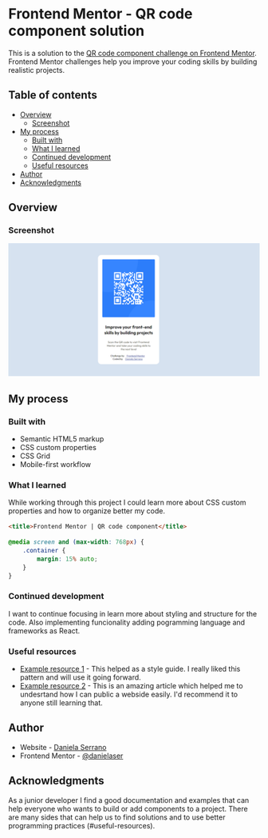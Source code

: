 # Frontend Mentor - QR code component solution

This is a solution to the [QR code component challenge on Frontend Mentor](https://www.frontendmentor.io/challenges/qr-code-component-iux_sIO_H). Frontend Mentor challenges help you improve your coding skills by building realistic projects. 

## Table of contents

- [Overview](#overview)
  - [Screenshot](#screenshot)
- [My process](#my-process)
  - [Built with](#built-with)
  - [What I learned](#what-i-learned)
  - [Continued development](#continued-development)
  - [Useful resources](#useful-resources)
- [Author](#author)
- [Acknowledgments](#acknowledgments)

## Overview

### Screenshot

![](./design/screenshot-web-view.png)

## My process

### Built with

- Semantic HTML5 markup
- CSS custom properties
- CSS Grid
- Mobile-first workflow

### What I learned

While working through this project I could learn more about CSS custom properties and how to organize better my code.


```html
<title>Frontend Mentor | QR code component</title>
```
```css
@media screen and (max-width: 768px) {
    .container {
        margin: 15% auto;
    }
}
```

### Continued development

I want to continue focusing in learn more about styling and structure for the code. Also implementing funcionality adding pogramming language and frameworks as React.

### Useful resources

- [Example resource 1](https://codepen.io/Laurie312/pen/PoKrYLg) - This helped as a style guide. I really liked this pattern and will use it going forward.
- [Example resource 2](https://docs.github.com/es/pages/quickstart) - This is an amazing article which helped me to undesrtand how I can public a webside easily. I'd recommend it to anyone still learning that.

## Author

- Website - [Daniela Serrano](https://github.com/danielaser/qr-code-component)
- Frontend Mentor - [@danielaser](https://www.frontendmentor.io/profile/danielaser)

## Acknowledgments

As a junior developer I find a good documentation and examples that can help everyone who wants to build or add components to a project. There are many sides that can help us to find solutions and to use better programming practices (#useful-resources). 
